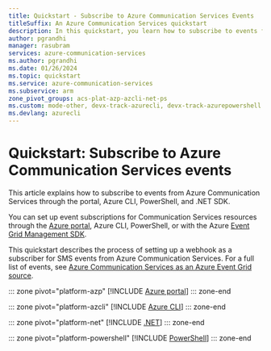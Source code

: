 ```yaml
---
title: Quickstart - Subscribe to Azure Communication Services Events
titleSuffix: An Azure Communication Services quickstart
description: In this quickstart, you learn how to subscribe to events from Azure Communication Services.
author: pgrandhi
manager: rasubram
services: azure-communication-services
ms.author: pgrandhi
ms.date: 01/26/2024
ms.topic: quickstart
ms.service: azure-communication-services
ms.subservice: arm
zone_pivot_groups: acs-plat-azp-azcli-net-ps
ms.custom: mode-other, devx-track-azurecli, devx-track-azurepowershell
ms.devlang: azurecli 
---
```

# Quickstart: Subscribe to Azure Communication Services events

This article explains how to subscribe to events from Azure Communication Services through the portal, Azure CLI, PowerShell, and .NET SDK. 

You can set up event subscriptions for Communication Services resources through the [Azure portal](https://portal.azure.com), Azure CLI, PowerShell, or with the Azure [Event Grid Management SDK](https://www.nuget.org/packages/Azure.ResourceManager.EventGrid/). 

This quickstart describes the process of setting up a webhook as a subscriber for SMS events from Azure Communication Services. For a full list of events, see [Azure Communication Services as an Azure Event Grid source](/azure/event-grid/event-schema-communication-services). 

::: zone pivot="platform-azp"
[!INCLUDE [Azure portal](./includes/create-event-subscription-azp.md)]
::: zone-end

::: zone pivot="platform-azcli"
[!INCLUDE [Azure CLI](./includes/create-event-subscription-az-cli.md)]
::: zone-end

::: zone pivot="platform-net"
[!INCLUDE [.NET](./includes/create-event-subscription-net.md)]
::: zone-end

::: zone pivot="platform-powershell"
[!INCLUDE [PowerShell](./includes/create-event-subscription-powershell.md)]
::: zone-end
